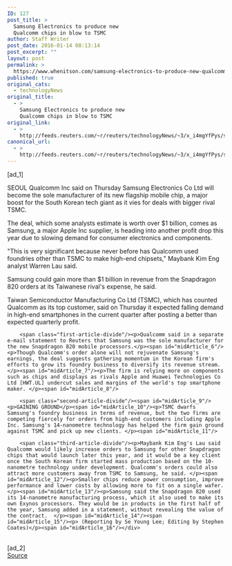 ```yaml
---
ID: 127
post_title: >
  Samsung Electronics to produce new
  Qualcomm chips in blow to TSMC
author: Staff Writer
post_date: 2016-01-14 08:13:14
post_excerpt: ""
layout: post
permalink: >
  https://www.whenitson.com/samsung-electronics-to-produce-new-qualcomm-chips-in-blow-to-tsmc/
published: true
original_cats:
  - technologyNews
original_title:
  - >
    Samsung Electronics to produce new
    Qualcomm chips in blow to TSMC
original_link:
  - >
    http://feeds.reuters.com/~r/reuters/technologyNews/~3/x_i4mgYfPys/story01.htm
canonical_url:
  - >
    http://feeds.reuters.com/~r/reuters/technologyNews/~3/x_i4mgYfPys/story01.htm
---
```

 [ad_1]
<br><div id="articleText">
<span id="midArticle_start"/>

<span id="midArticle_0"/><span class="focusParagraph" readability="5"><p><span class="articleLocation">SEOUL</span> Qualcomm Inc said on Thursday Samsung Electronics Co Ltd will become the sole manufacturer of its new flagship mobile chip, a major boost for the South Korean tech giant as it vies for deals with bigger rival TSMC.</p></span><span id="midArticle_1"/><p>The deal, which some analysts estimate is worth over $1 billion, comes as Samsung, a major Apple Inc supplier, is heading into another profit drop this year due to slowing demand for consumer electronics and components.</p><span id="midArticle_2"/><p>"This is very significant because never before has Qualcomm used foundries other than TSMC to make high-end chipsets," Maybank Kim Eng analyst Warren Lau said.</p><span id="midArticle_3"/><p>Samsung could gain more than $1 billion in revenue from the Snapdragon 820 orders at its Taiwanese rival's expense, he said.</p><span id="midArticle_4"/><p>Taiwan Semiconductor Manufacturing Co Ltd (TSMC), which has counted Qualcomm as its top customer, said on Thursday it expected falling demand in high-end smartphones in the current quarter after posting a better than expected quarterly profit.</p><span id="midArticle_5"/>
        
        <span class="first-article-divide"/><p>Qualcomm said in a separate e-mail statement to Reuters that Samsung was the sole manufacturer for the new Snapdragon 820 mobile processors.</p><span id="midArticle_6"/><p>Though Qualcomm's order alone will not rejuvenate Samsung's earnings, the deal suggests gathering momentum in the Korean firm's efforts to grow its foundry business to diversify its revenue stream. </p><span id="midArticle_7"/><p>The firm is relying more on components such as chips and displays as rivals Apple and Huawei Technologies Co Ltd [HWT.UL] undercut sales and margins of the world's top smartphone maker. </p><span id="midArticle_8"/>
        
        <span class="second-article-divide"/><span id="midArticle_9"/><p>GAINING GROUND</p><span id="midArticle_10"/><p>TSMC dwarfs Samsung's foundry business in terms of revenue, but the two firms are competing fiercely for orders from high-end customers including Apple Inc. Samsung's 14-nanometre technology has helped the firm gain ground against TSMC and pick up new clients. </p><span id="midArticle_11"/>
        
        <span class="third-article-divide"/><p>Maybank Kim Eng's Lau said Qualcomm would likely increase orders to Samsung for other Snapdragon chips that would launch later this year, and it would be a key client once the South Korean firm started mass production based on the 10-nanometre technology under development. Qualcomm's orders could also attract more customers away from TSMC to Samsung, he said. </p><span id="midArticle_12"/><p>Smaller chips reduce power consumption, improve performance and lower costs by allowing more to fit on a single wafer.</p><span id="midArticle_13"/><p>Samsung said the Snapdragon 820 used its 14-nanometre manufacturing process, which it also used to make its own Exynos processors. They would be in products in the first half of the year, Samsung added in a statement, without revealing the value of the contract.  </p><span id="midArticle_14"/><span id="midArticle_15"/><p> (Reporting by Se Young Lee; Editing by Stephen Coates)</p><span id="midArticle_16"/></div>
<br>[ad_2]
<br><a href="http://feeds.reuters.com/~r/reuters/technologyNews/~3/x_i4mgYfPys/story01.htm">Source </a>